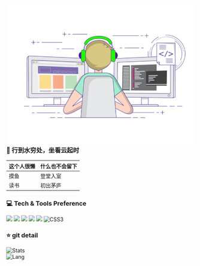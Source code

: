 <img align="right" alt="GIF" src="https://raw.githubusercontent.com/devSouvik/devSouvik/master/gif3.gif" width="500"/>

### 🌱 行到水穷处，坐看云起时
| 这个人很懒 |  什么也不会留下 |
| - | - |
| 摸鱼 | 登堂入室 |
| 读书 | 初出茅庐 |

### 💻 Tech & Tools Preference

<img src = "https://img.shields.io/badge/-HTML5-E34F26?style=flat&logo=html5&logoColor=white"> <img src = "https://img.shields.io/badge/-CSS3-1572B6?style=flat&logo=css3&logoColor=white">
<img src="https://img.shields.io/badge/-JavaScript-eed718?style=flat&logo=javascript&logoColor=ffffff">
<img src="https://img.shields.io/badge/-Express.js-787878?style=flat">
<img src="https://img.shields.io/badge/-Node.js-3C873A?style=flat&logo=Node.js&logoColor=white">
![CSS3](https://img.shields.io/badge/-CSS-000000?style=flat&logo=css3)

### ⭐️ git detail

![Stats](https://github-readme-stats.vercel.app/api?username=lbf911531&theme=merko)
<br />
![Lang](https://github-readme-stats.vercel.app/api/top-langs/?username=lbf911531&theme=merko)
